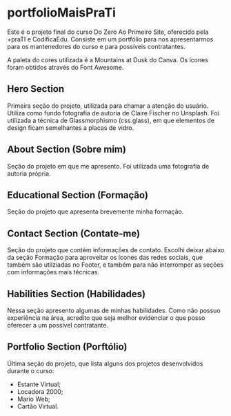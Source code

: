 # portfolioMaisPraTi

Este é o projeto final do curso Do Zero Ao Primeiro Site, oferecido pela +praTI e CodificaEdu. Consiste em um portfólio para nos apresentarmos para os mantenedores do curso e para possíveis contratantes.

A paleta do cores utilizada é a Mountains at Dusk do Canva.
Os ícones foram obtidos através do Font Awesome.

## Hero Section

Primeira seção do projeto, utilizada para chamar a atenção do usuário.
Utiliza como fundo fotografia de autoria de Claire Fischer no Unsplash.
Foi utilizada a técnica de Glassmorphismo (css.glass), em que elementos de design ficam semelhantes a placas de vidro.

## About Section (Sobre mim)

Seção do projeto em que me apresento.
Foi utilizada uma fotografia de autoria própria.

## Educational Section (Formação)

Seção do projeto que apresenta brevemente minha formação.

## Contact Section (Contate-me)

Seção do projeto que contém informações de contato.
Escolhi deixar abaixo da seção Formação para aproveitar os ícones das redes sociais, que também são utilziadas no Footer, e também para não interromper as seções com informações mais técnicas.

## Habilities Section (Habilidades)

Nessa seção apresento algumas de minhas habilidades.
Como não possuo experiência na área, acredito que seja melhor evidenciar o que posso oferecer a um possível contratante.

## Portfolio Section (Porftólio)

Última seção do projeto, que lista alguns dos projetos desenvolvidos durante o curso:

- Estante Virtual;
- Locadora 2000;
- Mario Web;
- Cartão Virtual.

